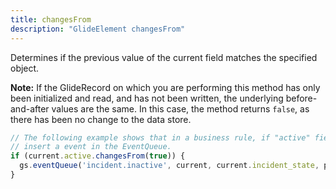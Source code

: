 ```yaml
---
title: changesFrom
description: "GlideElement changesFrom"
---
```

Determines if the previous value of the current field matches the specified object.

**Note:** If the GlideRecord on which you are performing this method has only been initialized
and read, and has not been written, the underlying before-and-after values are the same. In
this case, the method returns `false`, as there has been no change to the data store.

```js
// The following example shows that in a business rule, if "active" field is changed from true,
// insert a event in the EventQueue.
if (current.active.changesFrom(true)) {
  gs.eventQueue('incident.inactive', current, current.incident_state, previous.incident_state);
}
```
